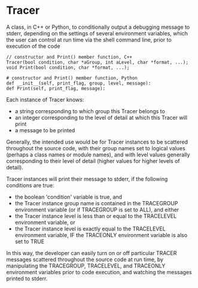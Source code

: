 # Tracer
A class, in C++ or Python, to conditionally output a debugging message to stderr, depending on the settings of several environment variables, which the user can control at run time via the shell command line, prior to execution of the code

    // constructor and Print() member function, C++
    Tracer(bool condition, char *aGroup, int aLevel, char *format, ...);
    void Print(bool condition, char *format, ...);

    # constructor and Print() member function, Python
    def __init__(self, print_flag, group, level, message):
    def Print(self, print_flag, message):

Each instance of Tracer knows:
  - a string corresponding to which group this Tracer belongs to 
  - an integer corresponding to the level of detail at which this Tracer will print
  - a message to be printed
  
Generally, the intended use would be for Tracer instances to be scattered throughout the source code, with their group names set to logical values (perhaps a class names or module names), and with level values generally corresponding to their level of detail (higher values for higher levels of detail).

Tracer instances will print their message to stderr, if the following conditions are true:
  - the boolean 'condition' variable is true, and
  - the Tracer instance group name is contained in the TRACEGROUP environment variable (or if TRACEGROUP is set to ALL), and either
  - the Tracer instance level is less than or equal to the TRACELEVEL environment variable, or
  - the Tracer instance level is exactly equal to the TRACELEVEL environment variable, IF the TRACEONLY environment variable is also set to TRUE
  
In this way, the developer can easily turn on or off particular TRACER messages scattered throughout the source code at run time, by manipulating the TRACEGROUP, TRACELEVEL, and TRACEONLY environment variables prior to code execution, and watching the messages printed to stderr.
